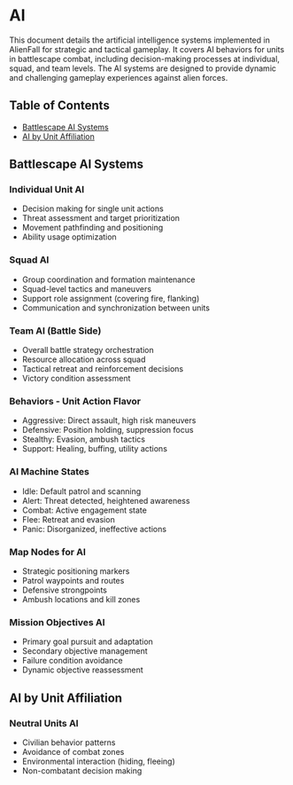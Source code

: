 # AI

This document details the artificial intelligence systems implemented in AlienFall for strategic and tactical gameplay. It covers AI behaviors for units in battlescape combat, including decision-making processes at individual, squad, and team levels. The AI systems are designed to provide dynamic and challenging gameplay experiences against alien forces.

## Table of Contents

- [Battlescape AI Systems](#battlescape-ai-systems)
- [AI by Unit Affiliation](#ai-by-unit-affiliation)

## Battlescape AI Systems

### Individual Unit AI
- Decision making for single unit actions
- Threat assessment and target prioritization
- Movement pathfinding and positioning
- Ability usage optimization

### Squad AI
- Group coordination and formation maintenance
- Squad-level tactics and maneuvers
- Support role assignment (covering fire, flanking)
- Communication and synchronization between units

### Team AI (Battle Side)
- Overall battle strategy orchestration
- Resource allocation across squad
- Tactical retreat and reinforcement decisions
- Victory condition assessment

### Behaviors - Unit Action Flavor
- Aggressive: Direct assault, high risk maneuvers
- Defensive: Position holding, suppression focus
- Stealthy: Evasion, ambush tactics
- Support: Healing, buffing, utility actions

### AI Machine States
- Idle: Default patrol and scanning
- Alert: Threat detected, heightened awareness
- Combat: Active engagement state
- Flee: Retreat and evasion
- Panic: Disorganized, ineffective actions

### Map Nodes for AI
- Strategic positioning markers
- Patrol waypoints and routes
- Defensive strongpoints
- Ambush locations and kill zones

### Mission Objectives AI
- Primary goal pursuit and adaptation
- Secondary objective management
- Failure condition avoidance
- Dynamic objective reassessment

## AI by Unit Affiliation

### Neutral Units AI
- Civilian behavior patterns
- Avoidance of combat zones
- Environmental interaction (hiding, fleeing)
- Non-combatant decision making